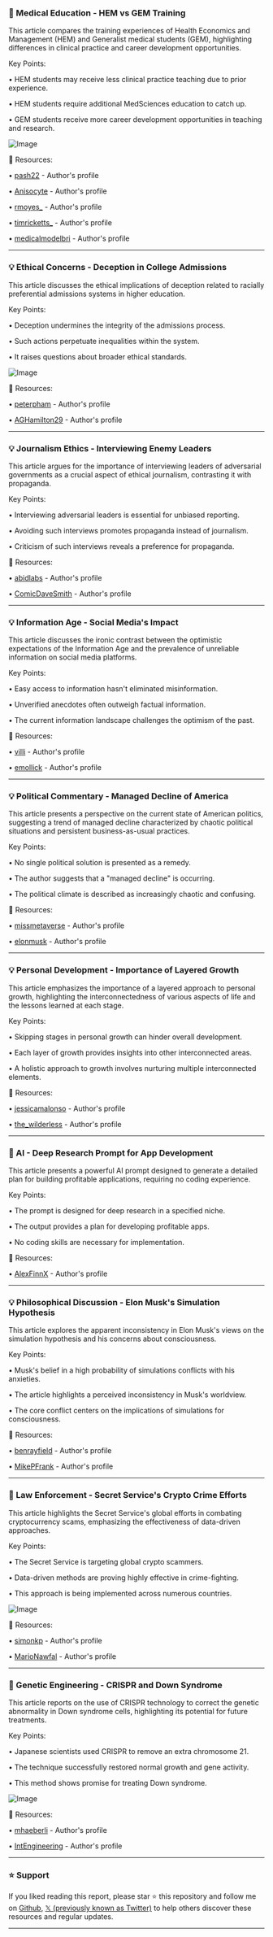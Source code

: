 ### 🤖 Medical Education - HEM vs GEM Training

This article compares the training experiences of Health Economics and Management (HEM) and Generalist medical students (GEM), highlighting differences in clinical practice and career development opportunities.

Key Points:

• HEM students may receive less clinical practice teaching due to prior experience.

• HEM students require additional MedSciences education to catch up.


• GEM students receive more career development opportunities in teaching and research.


![Image](https://pbs.twimg.com/media/GvBe9nXXUAAhQj7?format=jpg&name=900x900)

🔗 Resources:

• [pash22](https://x.com/pash22) -  Author's profile

• [Anisocyte](https://x.com/Anisocyte) - Author's profile

• [rmoyes_](https://x.com/rmoyes_) - Author's profile

• [timricketts_](https://x.com/timricketts_) - Author's profile

• [medicalmodelbri](https://x.com/medicalmodelbri) - Author's profile


---
### 💡 Ethical Concerns - Deception in College Admissions

This article discusses the ethical implications of deception related to racially preferential admissions systems in higher education.

Key Points:

• Deception undermines the integrity of the admissions process.


•  Such actions perpetuate inequalities within the system.


• It raises questions about broader ethical standards.


![Image](https://pbs.twimg.com/media/GvF_SxKXYAAJ9qU?format=jpg&name=small)

🔗 Resources:

• [peterpham](https://x.com/peterpham) - Author's profile

• [AGHamilton29](https://x.com/AGHamilton29) - Author's profile

---
### 💡 Journalism Ethics - Interviewing Enemy Leaders

This article argues for the importance of interviewing leaders of adversarial governments as a crucial aspect of ethical journalism, contrasting it with propaganda.


Key Points:

• Interviewing adversarial leaders is essential for unbiased reporting.


•  Avoiding such interviews promotes propaganda instead of journalism.


•  Criticism of such interviews reveals a preference for propaganda.


🔗 Resources:

• [abidlabs](https://x.com/abidlabs) - Author's profile

• [ComicDaveSmith](https://x.com/ComicDaveSmith) - Author's profile

---
### 💡 Information Age - Social Media's Impact

This article discusses the ironic contrast between the optimistic expectations of the Information Age and the prevalence of unreliable information on social media platforms.


Key Points:

•  Easy access to information hasn't eliminated misinformation.


•  Unverified anecdotes often outweigh factual information.


•  The current information landscape challenges the optimism of the past.


🔗 Resources:

• [villi](https://x.com/villi) - Author's profile

• [emollick](https://x.com/emollick) - Author's profile

---
### 💡 Political Commentary - Managed Decline of America

This article presents a perspective on the current state of American politics, suggesting a trend of managed decline characterized by chaotic political situations and persistent business-as-usual practices.


Key Points:

•  No single political solution is presented as a remedy.


•  The author suggests that a "managed decline" is occurring.


•  The political climate is described as increasingly chaotic and confusing.


🔗 Resources:

• [missmetaverse](https://x.com/missmetaverse) - Author's profile

• [elonmusk](https://x.com/elonmusk) - Author's profile

---
### 💡 Personal Development - Importance of Layered Growth

This article emphasizes the importance of a layered approach to personal growth, highlighting the interconnectedness of various aspects of life and the lessons learned at each stage.


Key Points:

•  Skipping stages in personal growth can hinder overall development.


•  Each layer of growth provides insights into other interconnected areas.


•  A holistic approach to growth involves nurturing multiple interconnected elements.


🔗 Resources:

• [jessicamalonso](https://x.com/jessicamalonso) - Author's profile

• [the_wilderless](https://x.com/the_wilderless) - Author's profile

---
### 🚀 AI - Deep Research Prompt for App Development

This article presents a powerful AI prompt designed to generate a detailed plan for building profitable applications, requiring no coding experience.


Key Points:

• The prompt is designed for deep research in a specified niche.


• The output provides a plan for developing profitable apps.


• No coding skills are necessary for implementation.


🔗 Resources:

• [AlexFinnX](https://x.com/AlexFinnX) - Author's profile

---
### 💡 Philosophical Discussion - Elon Musk's Simulation Hypothesis

This article explores the apparent inconsistency in Elon Musk's views on the simulation hypothesis and his concerns about consciousness.


Key Points:

•  Musk's belief in a high probability of simulations conflicts with his anxieties.


• The article highlights a perceived inconsistency in Musk's worldview.


• The core conflict centers on the implications of simulations for consciousness.


🔗 Resources:

• [benrayfield](https://x.com/benrayfield) - Author's profile

• [MikePFrank](https://x.com/MikePFrank) - Author's profile

---
### 🤖 Law Enforcement - Secret Service's Crypto Crime Efforts

This article highlights the Secret Service's global efforts in combating cryptocurrency scams, emphasizing the effectiveness of data-driven approaches.


Key Points:

• The Secret Service is targeting global crypto scammers.


• Data-driven methods are proving highly effective in crime-fighting.


•  This approach is being implemented across numerous countries.


![Image](https://pbs.twimg.com/media/GvJcKDPWkAAlKe1?format=png&name=small)

🔗 Resources:

• [simonkp](https://x.com/simonkp) - Author's profile

• [MarioNawfal](https://x.com/MarioNawfal) - Author's profile


---
### 🤖 Genetic Engineering - CRISPR and Down Syndrome

This article reports on the use of CRISPR technology to correct the genetic abnormality in Down syndrome cells, highlighting its potential for future treatments.


Key Points:

• Japanese scientists used CRISPR to remove an extra chromosome 21.


• The technique successfully restored normal growth and gene activity.


• This method shows promise for treating Down syndrome.



![Image](https://pbs.twimg.com/media/GvFnSuQW0AAWK8g?format=jpg&name=small)

🔗 Resources:

• [mhaeberli](https://x.com/mhaeberli) - Author's profile

• [IntEngineering](https://x.com/IntEngineering) - Author's profile


---

### ⭐️ Support

If you liked reading this report, please star ⭐️ this repository and follow me on [Github](https://github.com/Drix10), [𝕏 (previously known as Twitter)](https://x.com/DRIX_10_) to help others discover these resources and regular updates.

---